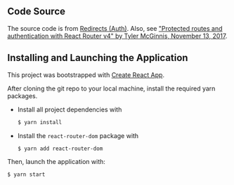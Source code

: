 ## Code Source

The source code is from [Redirects (Auth)](https://reacttraining.com/react-router/web/example/auth-workflow).
Also, see ["Protected routes and authentication with React Router v4" by Tyler McGinnis, November 13, 2017](https://tylermcginnis.com/react-router-protected-routes-authentication/).

## Installing and Launching the Application

This project was bootstrapped with [Create React App](https://github.com/facebook/create-react-app).

After cloning the git repo to your local machine, install the required yarn packages.

* Install all project dependencies with
  ```bash
  $ yarn install
  ```
* Install the `react-router-dom` package with
  ```bash
  $ yarn add react-router-dom
  ```

Then, launch the application with:

  ```bash
  $ yarn start
  ```
